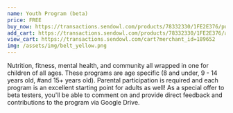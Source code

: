 ```yaml
---
name: Youth Program (beta)
price: FREE
buy_now: https://transactions.sendowl.com/products/78332330/1FE2E376/purchase
add_cart: https://transactions.sendowl.com/products/78332330/1FE2E376/add_to_cart
view_cart: https://transactions.sendowl.com/cart?merchant_id=189652
img: /assets/img/belt_yellow.png
---
```


Nutrition, fitness, mental health, and community all wrapped in one for children of all ages.  These programs are age specific (8 and under, 9 - 14 years old, #and 15+ years old).  Parental participation is required and each program is an excellent starting point for adults as well!  As a special offer to beta testers, you'll be able to comment on and provide direct feedback and contributions to the program via Google Drive.
